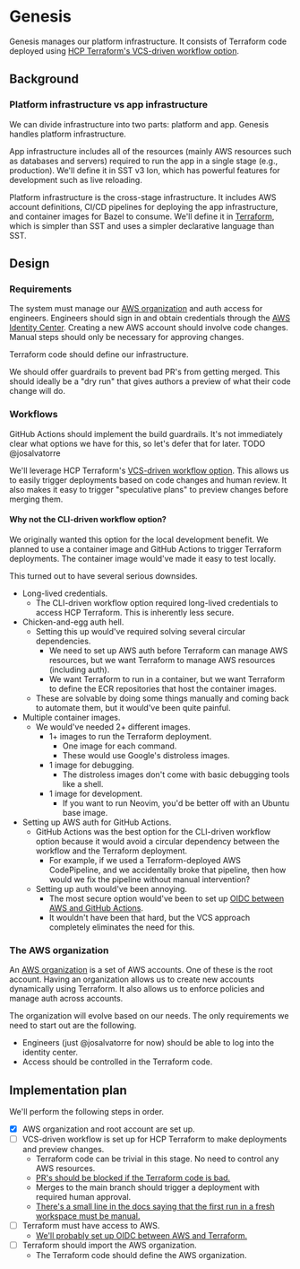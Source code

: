 # Genesis

Genesis manages our platform infrastructure. It consists of Terraform code
deployed using [HCP Terraform's VCS-driven workflow option][6].

## Background

### Platform infrastructure vs app infrastructure

We can divide infrastructure into two parts: platform and app.
Genesis handles platform infrastructure.

App infrastructure includes all of the resources (mainly AWS resources such as databases and servers)
required to run the app in a single stage (e.g., production). We'll define it in SST v3 Ion,
which has powerful features for development such as live reloading.

Platform infrastructure is the cross-stage infrastructure.
It includes AWS account definitions, CI/CD pipelines for deploying the app infrastructure,
and container images for Bazel to consume. We'll define it in [Terraform][5],
which is simpler than SST and uses a simpler declarative language than SST.

## Design

### Requirements

The system must manage our [AWS organization][3] and auth access for engineers.
Engineers should sign in and obtain credentials through the [AWS Identity Center][1].
Creating a new AWS account should involve code changes.
Manual steps should only be necessary for approving changes.

Terraform code should define our infrastructure.

We should offer guardrails to prevent bad PR's from getting merged.
This should ideally be a "dry run" that gives authors a preview of what their code change will do.

### Workflows

GitHub Actions should implement the build guardrails. It's not immediately clear what options we have for this,
so let's defer that for later. TODO @josalvatorre

We'll leverage HCP Terraform's [VCS-driven workflow option][4]. This allows us to easily trigger deployments based on
code changes and human review. It also makes it easy to trigger "speculative plans" to preview changes before merging them.

#### Why not the CLI-driven workflow option? 

We originally wanted this option for the local development benefit. We planned to use a container image and GitHub Actions
to trigger Terraform deployments. The container image would've made it easy to test locally.

This turned out to have several serious downsides.

* Long-lived credentials.
    * The CLI-driven workflow option required long-lived credentials to access HCP Terraform. This is inherently less secure.
* Chicken-and-egg auth hell.
    * Setting this up would've required solving several circular dependencies.
        * We need to set up AWS auth before Terraform can manage AWS resources,
        but we want Terraform to manage AWS resources (including auth).
        * We want Terraform to run in a container,
        but we want Terraform to define the ECR repositories that host the container images.
    * These are solvable by doing some things manually and coming back to automate them,
    but it would've been quite painful.
* Multiple container images.
    * We would've needed 2+ different images.
        * 1+ images to run the Terraform deployment.
            * One image for each command.
            * These would use Google's distroless images.
        * 1 image for debugging.
            * The distroless images don't come with basic debugging tools like a shell.
        * 1 image for development.
            * If you want to run Neovim, you'd be better off with an Ubuntu base image.
* Setting up AWS auth for GitHub Actions.
    * GitHub Actions was the best option for the CLI-driven workflow option because it would avoid a circular dependency
    between the workflow and the Terraform deployment.
        * For example, if we used a Terraform-deployed AWS CodePipeline, and we accidentally broke that pipeline,
        then how would we fix the pipeline without manual intervention?
    * Setting up auth would've been annoying.
        * The most secure option would've been to set up [OIDC between AWS and GitHub Actions][7].
        * It wouldn't have been that hard, but the VCS approach completely eliminates the need for this.

### The AWS organization

An [AWS organization][3] is a set of AWS accounts. One of these is the root account.
Having an organization allows us to create new accounts dynamically using Terraform.
It also allows us to enforce policies and manage auth across accounts.

The organization will evolve based on our needs.
The only requirements we need to start out are the following.

* Engineers (just @josalvatorre for now) should be able to log into the identity center.
* Access should be controlled in the Terraform code.

## Implementation plan

We'll perform the following steps in order.

- [x] AWS organization and root account are set up.
- [ ] VCS-driven workflow is set up for HCP Terraform to make deployments and preview changes.
    * Terraform code can be trivial in this stage. No need to control any AWS resources.
    * [PR's should be blocked if the Terraform code is bad.][9]
    * Merges to the main branch should trigger a deployment with required human approval.
    * [There's a small line in the docs saying that the first run in a fresh workspace must be manual.][10]
- [ ] Terraform must have access to AWS.
    * [We'll probably set up OIDC between AWS and Terraform.][8]
- [ ] Terraform should import the AWS organization.
    * The Terraform code should define the AWS organization.

[1]: https://aws.amazon.com/iam/identity-center/
[3]: https://docs.aws.amazon.com/organizations/
[4]: https://github.com/bazel-contrib/rules_oci/blob/5ff4c792cab77011984ca2fe46d05c5d2f8caa47/docs/pull.md
[5]: https://www.terraform.io/
[6]: https://developer.hashicorp.com/terraform/tutorials/cloud-get-started/cloud-vcs-change
[7]: https://docs.github.com/en/actions/security-for-github-actions/security-hardening-your-deployments/configuring-openid-connect-in-amazon-web-services
[8]: https://registry.terraform.io/providers/hashicorp/aws/latest/docs#authentication-and-configuration
[9]: https://developer.hashicorp.com/terraform/cloud-docs/run/ui#speculative-plans-on-pull-requests
[10]: https://developer.hashicorp.com/terraform/cloud-docs/run/ui#manually-starting-runs
